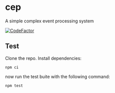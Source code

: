# cep
A simple complex event processing system

[![CodeFactor](https://www.codefactor.io/repository/github/3beca/cep/badge)](https://www.codefactor.io/repository/github/3beca/cep)

## Test

Clone the repo. Install dependencies:

```
npm ci 
```

now run the test buite with the following command:

```
npm test
```
